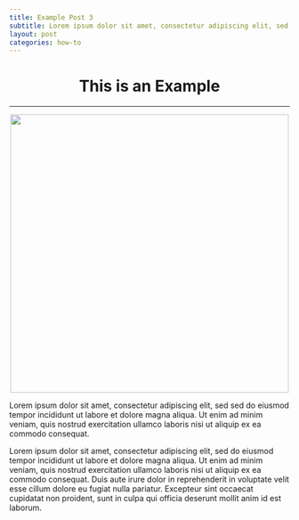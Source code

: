 ```yaml
---
title: Example Post 3
subtitle: Lorem ipsum dolor sit amet, consectetur adipiscing elit, sed sed do eiusmod tempor incididunt ut labore et dolore magna aliqua.
layout: post
categories: how-to
---
```


<center><h1> This is an Example </h1></center>

<hr>

<center><img src="https://images-na.ssl-images-amazon.com/images/I/61fZ%2BYAYGaL._SL1500_.jpg" width=500 /></center>

Lorem ipsum dolor sit amet, consectetur adipiscing elit, sed sed do eiusmod tempor incididunt ut labore et dolore magna aliqua. Ut enim ad minim veniam, quis nostrud exercitation ullamco laboris nisi ut aliquip ex ea commodo consequat.

Lorem ipsum dolor sit amet, consectetur adipiscing elit, sed do eiusmod tempor incididunt ut labore et dolore magna aliqua. Ut enim ad minim veniam, quis nostrud exercitation ullamco laboris nisi ut aliquip ex ea commodo consequat. Duis aute irure dolor in reprehenderit in voluptate velit esse cillum dolore eu fugiat nulla pariatur. Excepteur sint occaecat cupidatat non proident, sunt in culpa qui officia deserunt mollit anim id est laborum.

